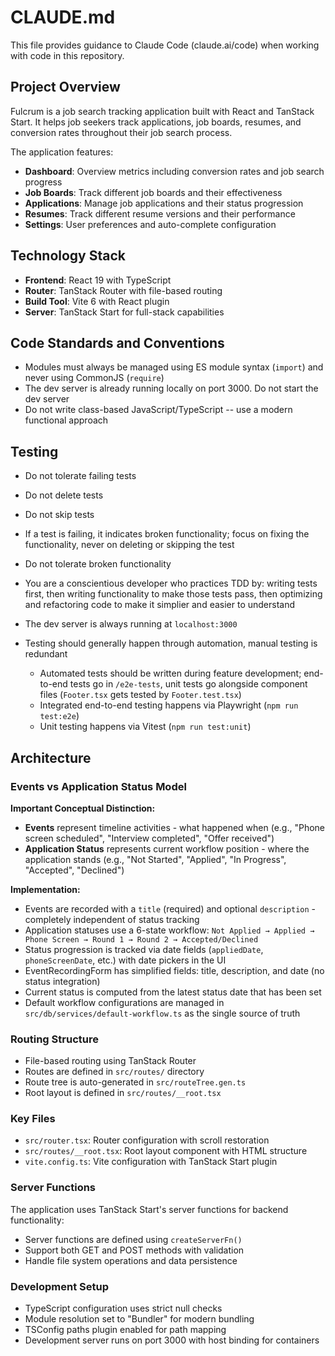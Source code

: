 # CLAUDE.md

This file provides guidance to Claude Code (claude.ai/code) when working with code in this repository.

## Project Overview

Fulcrum is a job search tracking application built with React and TanStack Start. It helps job seekers track applications, job boards, resumes, and conversion rates throughout their job search process.

The application features:

- **Dashboard**: Overview metrics including conversion rates and job search progress
- **Job Boards**: Track different job boards and their effectiveness
- **Applications**: Manage job applications and their status progression
- **Resumes**: Track different resume versions and their performance
- **Settings**: User preferences and auto-complete configuration

## Technology Stack

- **Frontend**: React 19 with TypeScript
- **Router**: TanStack Router with file-based routing
- **Build Tool**: Vite 6 with React plugin
- **Server**: TanStack Start for full-stack capabilities

## Code Standards and Conventions

- Modules must always be managed using ES module syntax (`import`) and never using CommonJS (`require`)
- The dev server is already running locally on port 3000. Do not start the dev server
- Do not write class-based JavaScript/TypeScript -- use a modern functional approach

## Testing

- Do not tolerate failing tests
- Do not delete tests
- Do not skip tests
- If a test is failing, it indicates broken functionality; focus on fixing the functionality, never on deleting or skipping the test
- Do not tolerate broken functionality

- You are a conscientious developer who practices TDD by: writing tests first, then writing functionality to make those tests pass, then optimizing and refactoring code to make it simplier and easier to understand

- The dev server is always running at `localhost:3000`
- Testing should generally happen through automation, manual testing is redundant
  - Automated tests should be written during feature development; end-to-end tests go in `/e2e-tests`, unit tests go alongside component files (`Footer.tsx` gets tested by `Footer.test.tsx`)
  - Integrated end-to-end testing happens via Playwright (`npm run test:e2e`)
  - Unit testing happens via Vitest (`npm run test:unit`)

## Architecture

### Events vs Application Status Model

**Important Conceptual Distinction:**

- **Events** represent timeline activities - what happened when (e.g., "Phone screen scheduled", "Interview completed", "Offer received")
- **Application Status** represents current workflow position - where the application stands (e.g., "Not Started", "Applied", "In Progress", "Accepted", "Declined")

**Implementation:**

- Events are recorded with a `title` (required) and optional `description` - completely independent of status tracking
- Application statuses use a 6-state workflow: `Not Applied → Applied → Phone Screen → Round 1 → Round 2 → Accepted/Declined`
- Status progression is tracked via date fields (`appliedDate`, `phoneScreenDate`, etc.) with date pickers in the UI
- EventRecordingForm has simplified fields: title, description, and date (no status integration)
- Current status is computed from the latest status date that has been set
- Default workflow configurations are managed in `src/db/services/default-workflow.ts` as the single source of truth

### Routing Structure

- File-based routing using TanStack Router
- Routes are defined in `src/routes/` directory
- Route tree is auto-generated in `src/routeTree.gen.ts`
- Root layout is defined in `src/routes/__root.tsx`

### Key Files

- `src/router.tsx`: Router configuration with scroll restoration
- `src/routes/__root.tsx`: Root layout component with HTML structure
- `vite.config.ts`: Vite configuration with TanStack Start plugin

### Server Functions

The application uses TanStack Start's server functions for backend functionality:

- Server functions are defined using `createServerFn()`
- Support both GET and POST methods with validation
- Handle file system operations and data persistence

### Development Setup

- TypeScript configuration uses strict null checks
- Module resolution set to "Bundler" for modern bundling
- TSConfig paths plugin enabled for path mapping
- Development server runs on port 3000 with host binding for containers
